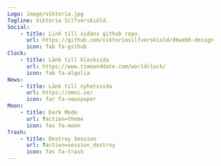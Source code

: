 ```yaml
---
Logo: image/viktoria.jpg
Tagline: Viktoria Silfverskiöld.
Social:
    - title: Link till sidans github repo.
      url: https://github.com/viktoriasilfverskiold/dbwebb-design
      icon: fab fa-github
Clock:
    - title: Länk till klocksida
      url: https://www.timeanddate.com/worldclock/
      icon: fab fa-algolia
News:
    - title: Länk till nyhetssida
      url: https://omni.se/
      icon: far fa-newspaper
Moon:
    - title: Dark Mode
      url: ?action=theme
      icon: fas fa-moon 
Trash:
    - title: Destroy Session
      url: ?action=session_destroy
      icon: fas fa-trash
---
```

